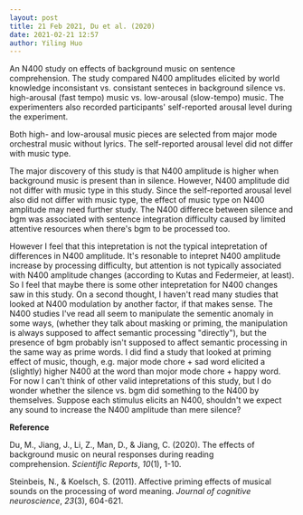 ```yaml
---
layout: post
title: 21 Feb 2021, Du et al. (2020)
date: 2021-02-21 12:57
author: Yiling Huo
---
```

<!-- wp:paragraph -->
<p>An N400 study on effects of background music on sentence comprehension. The study compared N400 amplitudes elicited by world knowledge inconsistant vs. consistant senteces in background silence vs. high-arousal (fast tempo) music vs. low-arousal (slow-tempo) music. The experimenters also recorded participants' self-reported arousal level during the experiment. </p>
<!-- /wp:paragraph -->

<!-- wp:paragraph -->
<p>Both high- and low-arousal music pieces are selected from major mode orchestral music without lyrics. The self-reported arousal level did not differ with music type.</p>
<!-- /wp:paragraph -->

<!-- wp:paragraph -->
<p>The major discovery of this study is that N400 amplitude is higher when background music is present than in silence. However, N400 amplitude did not differ with music type in this study. Since the self-reported arousal level also did not differ with music type, the effect of music type on N400 amplitude may need further study. The N400 differece between silence and bgm was associated with sentence integration difficulty caused by limited attentive resources when there's bgm to be processed too. </p>
<!-- /wp:paragraph -->

<!-- wp:paragraph -->
<p>However I feel that this intepretation is not the typical intepretation of differences in N400 amplitude. It's resonable to intepret N400 amplitude increase by processing difficulty, but attention is not typically associated with N400 amplitude changes (according to Kutas and Federmeier, at least). So I feel that maybe there is some other intepretation for N400 changes saw in this study.  On a second thought, I haven't read many studies that looked at N400 modulation by another factor, if that makes sense. The N400 studies I've read all seem to manipulate the sementic anomaly in some ways, (whether they talk about masking or priming, the manipulation is always supposed to affect semantic processing "directly"), but the presence of bgm probably isn't supposed to affect semantic processing in the same way as prime words. I did find a study that looked at priming effect of music, though, e.g. major mode chore + sad word elicited a (slightly) higher N400 at the word than mojor mode chore + happy word. For now I can't think of other valid intepretations of this study, but I do wonder whether the silence vs. bgm did something to the N400 by themselves. Suppose each stimulus elicits an N400, shouldn't we expect any sound to increase the N400 amplitude than mere silence?</p>
<!-- /wp:paragraph -->

<!-- wp:paragraph -->
<p><strong>Reference</strong></p>
<!-- /wp:paragraph -->

<!-- wp:paragraph -->
<p>Du, M., Jiang, J., Li, Z., Man, D., &amp; Jiang, C. (2020). The effects of background music on neural responses during reading comprehension. <em>Scientific Reports</em>, <em>10</em>(1), 1-10.</p>
<!-- /wp:paragraph -->

<!-- wp:paragraph -->
<p>Steinbeis, N., &amp; Koelsch, S. (2011). Affective priming effects of musical sounds on the processing of word meaning. <em>Journal of cognitive neuroscience</em>, <em>23</em>(3), 604-621.</p>
<!-- /wp:paragraph -->
